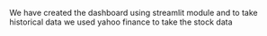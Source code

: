 We have created the dashboard using streamlit module and to take historical data we used yahoo finance to take the stock data

